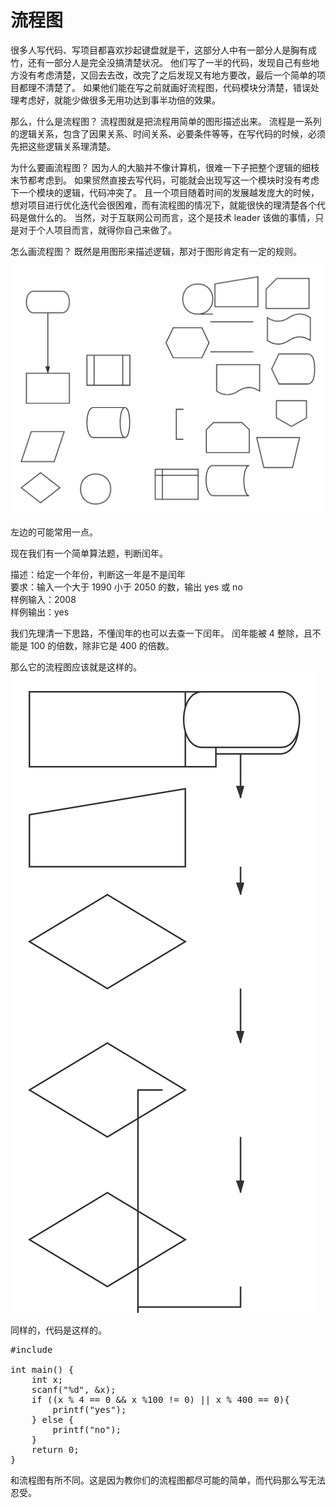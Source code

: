 # 流程图

很多人写代码、写项目都喜欢抄起键盘就是干，这部分人中有一部分人是胸有成竹，还有一部分人是完全没搞清楚状况。
他们写了一半的代码，发现自己有些地方没有考虑清楚，又回去去改，改完了之后发现又有地方要改，最后一个简单的项目都理不清楚了。
如果他们能在写之前就画好流程图，代码模块分清楚，错误处理考虑好，就能少做很多无用功达到事半功倍的效果。

那么，什么是流程图？
流程图就是把流程用简单的图形描述出来。
流程是一系列的逻辑关系，包含了因果关系、时间关系、必要条件等等，在写代码的时候，必须先把这些逻辑关系理清楚。

为什么要画流程图？
因为人的大脑并不像计算机，很难一下子把整个逻辑的细枝末节都考虑到。
如果贸然直接去写代码，可能就会出现写这一个模块时没有考虑下一个模块的逻辑，代码冲突了。
且一个项目随着时间的发展越发庞大的时候，想对项目进行优化迭代会很困难，而有流程图的情况下，就能很快的理清楚各个代码是做什么的。
当然，对于互联网公司而言，这个是技术 leader 该做的事情，只是对于个人项目而言，就得你自己来做了。

怎么画流程图？
既然是用图形来描述逻辑，那对于图形肯定有一定的规则。

![流程图](img/流程图1.svg)

左边的可能常用一点。

现在我们有一个简单算法题，判断闰年。

描述：给定一个年份，判断这一年是不是闰年   
要求：输入一个大于 1990 小于 2050 的数，输出 yes 或 no   
样例输入：2008   
样例输出：yes   

我们先理清一下思路，不懂闰年的也可以去查一下闰年。
闰年能被 4 整除，且不能是 100 的倍数，除非它是 400 的倍数。

那么它的流程图应该就是这样的。
![流程图](img/流程图2.svg)

同样的，代码是这样的。

<pre>
#include <stdio.h>

int main() {
    int x;
    scanf("%d", &x);
    if ((x % 4 == 0 && x %100 != 0) || x % 400 == 0){
        printf("yes");
    } else {
        printf("no");
    }
	return 0;
}
</pre>

和流程图有所不同。这是因为教你们的流程图都尽可能的简单，而代码那么写无法忍受。



